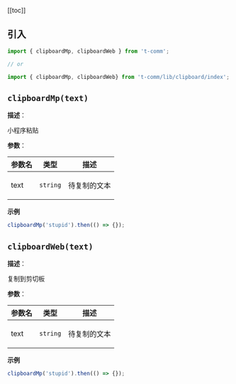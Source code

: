 [[toc]]

## 引入

```ts
import { clipboardMp, clipboardWeb } from 't-comm';

// or

import { clipboardMp, clipboardWeb} from 't-comm/lib/clipboard/index';
```


## `clipboardMp(text)` 


**描述**：<p>小程序粘贴</p>

**参数**：


| 参数名 | 类型 | 描述 |
| --- | --- | --- |
| text | <code>string</code> | <p>待复制的文本</p> |



**示例**

```ts
clipboardMp('stupid').then(() => {});
```
<a name="clipboardWeb"></a>

## `clipboardWeb(text)` 


**描述**：<p>复制到剪切板</p>

**参数**：


| 参数名 | 类型 | 描述 |
| --- | --- | --- |
| text | <code>string</code> | <p>待复制的文本</p> |



**示例**

```ts
clipboardMp('stupid').then(() => {});
```
